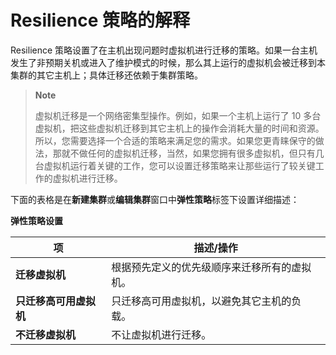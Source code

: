 # Resilience 策略的解释

Resilience 策略设置了在主机出现问题时虚拟机进行迁移的策略。如果一台主机发生了非预期关机或进入了维护模式的时候，那么其上运行的虚拟机会被迁移到本集群的其它主机上；具体迁移还依赖于集群策略。

> **Note**
>
> 虚拟机迁移是一个网络密集型操作。例如，如果一个主机上运行了 10 多台虚拟机，把这些虚拟机迁移到其它主机上的操作会消耗大量的时间和资源。所以，您需要选择一个合适的策略来满足您的需求。如果您更青睐保守的做法，那就不做任何的虚拟机迁移，当然，如果您拥有很多虚拟机，但只有几台虚拟机运行着关键的工作，您可以设置迁移策略来让那些运行了较关键工作的虚拟机进行迁移。

下面的表格是在**新建集群**或**编辑集群**窗口中**弹性策略**标签下设置详细描述：

**弹性策略设置**

| **项** | **描述/操作** |
| ------ | ------------- |
| **迁移虚拟机** | 根据预先定义的优先级顺序来迁移所有的虚拟机。 |
| **只迁移高可用虚拟机** | 只迁移高可用虚拟机，以避免其它主机的负载。 |
| **不迁移虚拟机** | 不让虚拟机进行迁移。 |
